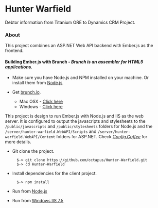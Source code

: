 # Hunter Warfield

Debtor information from Titanium ORE to Dynamics CRM Project.

### About
This project combines an ASP.NET Web API backend with Ember.js as the frontend.

#### Building Ember.js with Brunch - *Brunch is an assembler for HTML5 applications.*

* Make sure you have Node.js and NPM installed on your machine. Or install them from [Node.js](http://nodejs.org/)
* Get [brunch.io](brunch.io). 
	
	* Mac OSX - [Click here](http://blog.stevenlu.com/2012/05/04/brunchio-on-mac-osx/)
	* Windows - [Click here](http://www.axelscript.com/2013/02/06/installing-brunch-io-on-windows/)

This project is design to run Ember.js with Node.js and IIS as the web server. It is configured to output the javascripts and stylesheets to the `/public/javascripts` and `/public/stylesheets` folders for Node.js and the `/server/hunter-warfield.WebAPI/Scripts` and `/server/hunter-warfield.WebAPI/Content` folders for ASP.NET. Check [*Config.Coffee*](https://github.com/octapus/Hunter-Warfield/blob/master/config.coffee) for more details.

* Git clone the project. 

		$-> git clone https://github.com/octapus/Hunter-Warfield.git
		$-> cd Hunter-Warfield

			
* Install dependencies for the client project.
		
		$-> npm install

* Run from [Node.js](https://github.com/octapus/Hunter-Warfield/wiki/1.--Running-from-Node.js)
* Run from [Windows IIS 7.5]()